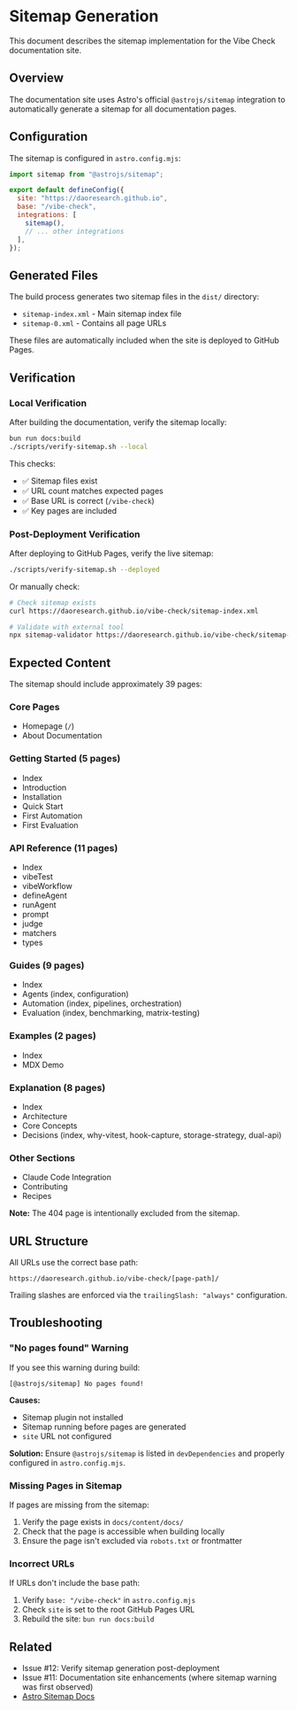 # Sitemap Generation

This document describes the sitemap implementation for the Vibe Check documentation site.

## Overview

The documentation site uses Astro's official `@astrojs/sitemap` integration to automatically generate a sitemap for all documentation pages.

## Configuration

The sitemap is configured in `astro.config.mjs`:

```javascript
import sitemap from "@astrojs/sitemap";

export default defineConfig({
  site: "https://daoresearch.github.io",
  base: "/vibe-check",
  integrations: [
    sitemap(),
    // ... other integrations
  ],
});
```

## Generated Files

The build process generates two sitemap files in the `dist/` directory:

- `sitemap-index.xml` - Main sitemap index file
- `sitemap-0.xml` - Contains all page URLs

These files are automatically included when the site is deployed to GitHub Pages.

## Verification

### Local Verification

After building the documentation, verify the sitemap locally:

```bash
bun run docs:build
./scripts/verify-sitemap.sh --local
```

This checks:
- ✅ Sitemap files exist
- ✅ URL count matches expected pages
- ✅ Base URL is correct (`/vibe-check`)
- ✅ Key pages are included

### Post-Deployment Verification

After deploying to GitHub Pages, verify the live sitemap:

```bash
./scripts/verify-sitemap.sh --deployed
```

Or manually check:

```bash
# Check sitemap exists
curl https://daoresearch.github.io/vibe-check/sitemap-index.xml

# Validate with external tool
npx sitemap-validator https://daoresearch.github.io/vibe-check/sitemap-index.xml
```

## Expected Content

The sitemap should include approximately 39 pages:

### Core Pages
- Homepage (`/`)
- About Documentation

### Getting Started (5 pages)
- Index
- Introduction
- Installation
- Quick Start
- First Automation
- First Evaluation

### API Reference (11 pages)
- Index
- vibeTest
- vibeWorkflow
- defineAgent
- runAgent
- prompt
- judge
- matchers
- types

### Guides (9 pages)
- Index
- Agents (index, configuration)
- Automation (index, pipelines, orchestration)
- Evaluation (index, benchmarking, matrix-testing)

### Examples (2 pages)
- Index
- MDX Demo

### Explanation (8 pages)
- Index
- Architecture
- Core Concepts
- Decisions (index, why-vitest, hook-capture, storage-strategy, dual-api)

### Other Sections
- Claude Code Integration
- Contributing
- Recipes

**Note:** The 404 page is intentionally excluded from the sitemap.

## URL Structure

All URLs use the correct base path:

```
https://daoresearch.github.io/vibe-check/[page-path]/
```

Trailing slashes are enforced via the `trailingSlash: "always"` configuration.

## Troubleshooting

### "No pages found" Warning

If you see this warning during build:

```
[@astrojs/sitemap] No pages found!
```

**Causes:**
- Sitemap plugin not installed
- Sitemap running before pages are generated
- `site` URL not configured

**Solution:**
Ensure `@astrojs/sitemap` is listed in `devDependencies` and properly configured in `astro.config.mjs`.

### Missing Pages in Sitemap

If pages are missing from the sitemap:

1. Verify the page exists in `docs/content/docs/`
2. Check that the page is accessible when building locally
3. Ensure the page isn't excluded via `robots.txt` or frontmatter

### Incorrect URLs

If URLs don't include the base path:

1. Verify `base: "/vibe-check"` in `astro.config.mjs`
2. Check `site` is set to the root GitHub Pages URL
3. Rebuild the site: `bun run docs:build`

## Related

- Issue #12: Verify sitemap generation post-deployment
- Issue #11: Documentation site enhancements (where sitemap warning was first observed)
- [Astro Sitemap Docs](https://docs.astro.build/en/guides/integrations-guide/sitemap/)
